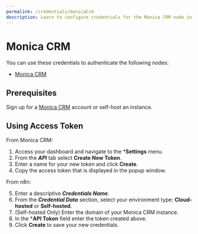 ```yaml
---
permalink: /credentials/monicaCrm
description: Learn to configure credentials for the Monica CRM node in n8n
---
```


# Monica CRM

You can use these credentials to authenticate the following nodes:
- [Monica CRM](../../nodes-library/nodes/MonicaCrm/README.md)

## Prerequisites

Sign up for a [Monica CRM](https://www.monicahq.com/) account or self-host an instance.

## Using Access Token

From Monica CRM:

1. Access your dashboard and navigate to the ***Settings** menu.
2. From the ***API*** tab select **Create New Token**.
3. Enter a name for your new token and click **Create**.
4. Copy the access token that is displayed in the popup window.

From n8n:

5. Enter a descriptive ***Credentials Name***.
6. From the ***Credential Data*** section, select your environment type: **Cloud-hosted** or **Self-hosted**.
7. (Self-hosted Only) Enter the domain of your Monica CRM instance.
8. In the ***API Token** field enter the token created above.
9. Click **Create** to save your new credentials.
